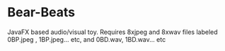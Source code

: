 # Bear-Beats
JavaFX based audio/visual toy. Requires 8xjpeg and 8xwav files labeled 0BP.jpeg , 1BP.jpeg... etc, and 0BD.wav, 1BD.wav... etc
